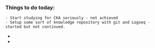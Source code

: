 ### Things to do today:
	- Start studying for CKA seriously - not achieved
	- Setup some sort of knowledge repository with git and Logseq - started but not continued.
-
-